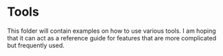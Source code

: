 # Tools
This folder will contain examples on how to use various tools. I am hoping that it can act as a reference guide for features that are more complicated but frequently used.